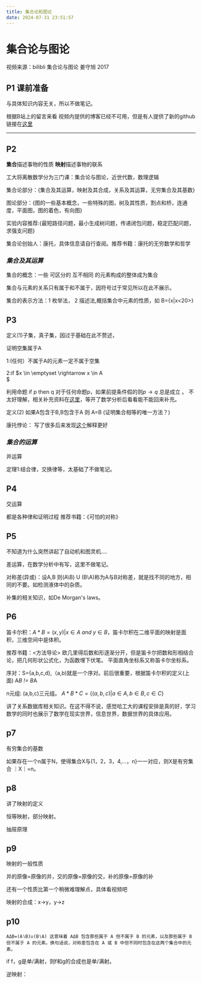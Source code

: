 ```yaml
---
title: 集合论和图论
date: 2024-07-31 23:51:57
---
```

# 集合论与图论
视频来源：bilibli 集合论与图论 姜守旭 2017 
## P1 课前准备

与具体知识内容无关，所以不做笔记。

根据B站上的留言来看 视频内提供的博客已经不可用，但是有人提供了新的github链接在[这里](http://github.com/jianwenchen/discrete)

---
## P2

**集合**描述事物的性质 
**映射**描述事物的联系

工大将离散数学分为三门课：集合论与图论，近世代数，数理逻辑

集合论部分：{集合及其运算，映射及其合成，关系及其运算，无穷集合及其基数}

图论部分：{图的一些基本概念，一些特殊的图，树及其性质，割点和桥，连通度，平面图，图的着色，有向图}

实验内容推荐:{最短路径问题，最小生成树问题，传递闭包问题，稳定匹配问题，求强支问题}

集合论创始人：康托，具体信息请自行查阅。推荐书籍：康托的无穷数学和哲学

### ***集合及其运算***
集合的概念：一些 可区分的 互不相同 的元素构成的整体成为集合

集合与元素的关系只有属于和不属于，因符号过于常见所以在此不展示。

集合的表示方法：1 枚举法， 2 描述法,概括集合中元素的性质，如 B={x|x<20>}

## P3
定义(1)子集，真子集，因过于基础在此不赘述，

证明空集属于A

1:(任何）不属于A的元素一定不属于空集

2:if $x \in \emptyset \rightarrow x \in A \
$



利用命题 if p then q 对于任何命题p，如果前提条件假的则$p \rightarrow q$ 总是成立 。 不太好理解，相关补充资料在[这里](https://blog.csdn.net/ysb0428/article/details/130455486)，等开了数学分析后看看能不能回来补充。

定义(2) 如果A包含于B,B包含于A 则 A=B (证明集合相等的唯一方法？)

康托悖论：
写了很多后来发现[这个](https://blog.csdn.net/qq_42622746/article/details/127263442)解释更好

### ***集合的运算***

并运算

定理1:结合律，交换律等，太基础了不做笔记。

## P4

交运算

都是各种律和证明过程    推荐书籍：《可怕的对称》

## P5

不知道为什么突然讲起了自动机和图灵机....

差运算，在数学分析中有写，这里不做笔记。

对称差(异或)：设A,B 则(A\B) U (B\A)称为A与B对称差，就是找不同的地方，相同的不要。如检测液体中的杂质。

补集的相关知识，如De Morgan's laws。

## P6

笛卡尔积：$A * B ={(x,y)|x \in A\:and\:y \in B}$，笛卡尔积在二维平面的映射是面积，三维空间中是体积。 

推荐书籍：<方法导论> 
欧几里得后数和形逐渐分开，但是笛卡尔把数和形相结合论，把几何形状公式化，为函数埋下伏笔。
平面直角坐标系又称笛卡尔坐标系。

序对：S={a,b,c,d},（a,b)就是一个序对。前后很重要，根据笛卡尔积的定义(上面) A*B != B*A

n元组: (a,b,c)三元组。 $A * B * C = \{ (a,b,c)| a \in A, b \in B, c \in C \}$

讲了关系数据库相关知识。在这不得不说，感觉哈工大的课程安排是真的好，学习数学的同时也展示了数学在现实世界，信息世界，数据世界的具体应用。

## p7
有穷集合的基数

如果存在一个n属于N，使得集合X与{1，2，3，4,...，n}一一对应，则X是有穷集合 ｜X｜=n。

## p8
讲了映射的定义

恒等映射，部分映射。

抽屉原理

## p9

映射的一般性质

并的原像=原像的并，交的原像=原像的交，补的原像=原像的补

还有一个性质比第一个稍微难理解点，具体看视频吧

映射的合成：x->y，y->z

## p10

    AΔB=(A∖B)∪(B∖A) 这意味着 AΔB 包含那些属于 A 但不属于 B 的元素，以及那些属于 B 但不属于 A 的元素。换句话说，对称差包含在 A 或 B 中但不同时包含在这两个集合中的元素。

if f，g是单/满射，则f和g的合成也是单/满射。

逆映射：

    
